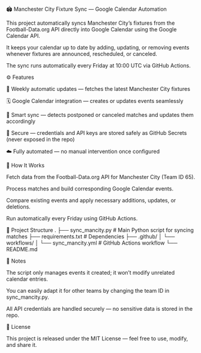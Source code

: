🏟️ Manchester City Fixture Sync — Google Calendar Automation

This project automatically syncs Manchester City’s fixtures from the Football-Data.org API
 directly into Google Calendar using the Google Calendar API.

It keeps your calendar up to date by adding, updating, or removing events whenever fixtures are announced, rescheduled, or canceled.

The sync runs automatically every Friday at 10:00 UTC via GitHub Actions.

⚙️ Features

🔄 Weekly automatic updates — fetches the latest Manchester City fixtures

🗓️ Google Calendar integration — creates or updates events seamlessly

🧠 Smart sync — detects postponed or canceled matches and updates them accordingly

🔐 Secure — credentials and API keys are stored safely as GitHub Secrets (never exposed in the repo)

☁️ Fully automated — no manual intervention once configured

🚀 How It Works

Fetch data from the Football-Data.org API for Manchester City (Team ID 65).

Process matches and build corresponding Google Calendar events.

Compare existing events and apply necessary additions, updates, or deletions.

Run automatically every Friday using GitHub Actions.

🧩 Project Structure
.
├── sync_mancity.py        # Main Python script for syncing matches
├── requirements.txt       # Dependencies
├── .github/
│   └── workflows/
│       └── sync_mancity.yml  # GitHub Actions workflow
└── README.md

🧠 Notes

The script only manages events it created; it won’t modify unrelated calendar entries.

You can easily adapt it for other teams by changing the team ID in sync_mancity.py.

All API credentials are handled securely — no sensitive data is stored in the repo.

📄 License

This project is released under the MIT License — feel free to use, modify, and share it.
